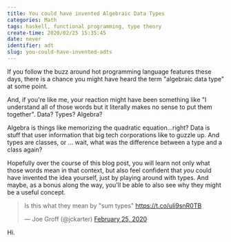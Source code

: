 ```yaml
---
title: You could have invented Algebraic Data Types
categories: Math
tags: haskell, functional programming, type theory
create-time: 2020/02/25 15:35:45
date: never
identifier: adt
slug: you-could-have-invented-adts
---
```


If you follow the buzz around hot programming language features these days,
there is a chance you might have heard the term "algebraic data type" at some
point.

And, if you're like me, your reaction might have been something like "I
understand all of those words but it literally makes no sense to put them
together". Data? Types? Algebra?

Algebra is things like memorizing the quadratic equation...right?  Data is
stuff that user information that big tech corporations like to guzzle up.  And
types are classes, or ... wait, what was the difference between a type and a
class again?

Hopefully over the course of this blog post, you will learn not only what those
words mean in that context, but also feel confident that *you* could have
invented the idea yourself, just by playing around with types.  And maybe, as a
bonus along the way, you'll be able to also see why they might be a useful
concept.

<blockquote class="twitter-tweet"><p lang="en" dir="ltr">Is this what they mean by &quot;sum types&quot; <a href="https://t.co/uli9snR0TB">https://t.co/uli9snR0TB</a></p>&mdash; Joe Groff (@jckarter) <a href="https://twitter.com/jckarter/status/1232419073511706624?ref_src=twsrc%5Etfw">February 25, 2020</a></blockquote> <script async src="https://platform.twitter.com/widgets.js" charset="utf-8"></script>

Hi.

